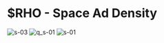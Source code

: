 # $RHO - Space Ad Density
![s-03](https://user-images.githubusercontent.com/71346651/114293960-97837200-9a4f-11eb-9d7f-9f305efa8172.png)
![q_s-01](https://user-images.githubusercontent.com/71346651/114293985-c3065c80-9a4f-11eb-8012-92d948f6210e.png)
![s-01](https://user-images.githubusercontent.com/71346651/114293989-c6014d00-9a4f-11eb-964f-561e40883d12.png)

